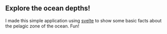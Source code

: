 ## Explore the ocean depths!
I made this simple application using [svelte](https://www.svelte.dev) to show some basic facts about the pelagic zone of the ocean. Fun!
